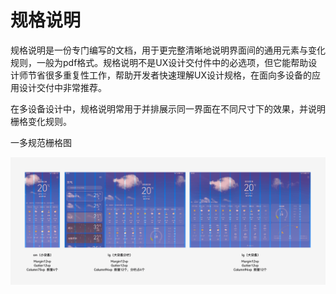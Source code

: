 # 规格说明


规格说明是一份专门编写的文档，用于更完整清晰地说明界面间的通用元素与变化规则，一般为pdf格式。规格说明不是UX设计交付件中的必选项，但它能帮助设计师节省很多重复性工作，帮助开发者快速理解UX设计规格，在面向多设备的应用设计交付中非常推荐。


在多设备设计中，规格说明常用于并排展示同一界面在不同尺寸下的效果，并说明栅格变化规则。


一多规范栅格图


![4.8-栅格标注](figures/4.8-栅格标注.png)
